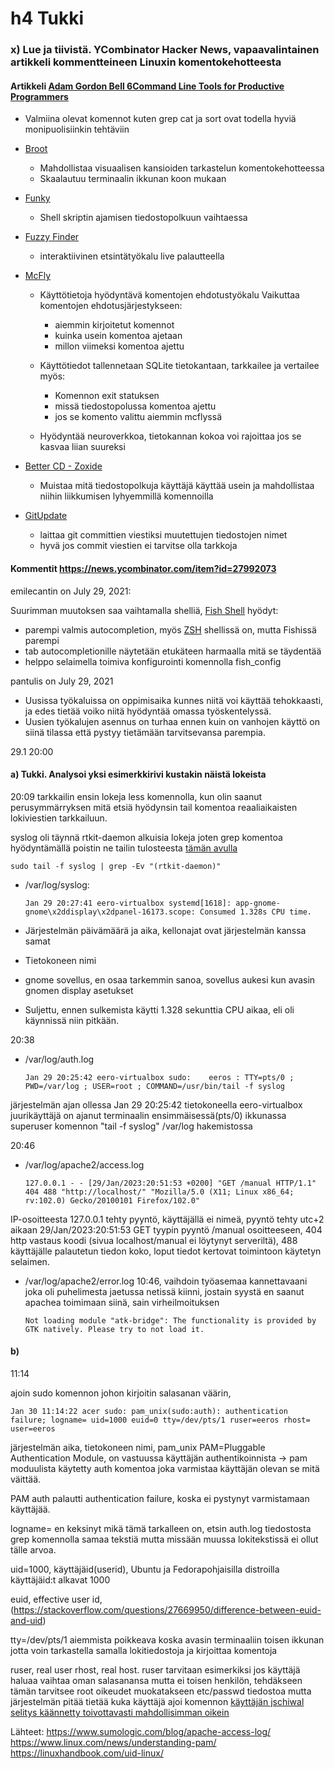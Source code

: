 # h4 Tukki

### x) Lue ja tiivistä. YCombinator Hacker News, vapaavalintainen artikkeli kommentteineen Linuxin komentokehotteesta

#### Artikkeli [Adam Gordon Bell 6Command Line Tools for Productive Programmers](https://earthly.dev/blog/command-line-tools/)

- Valmiina olevat komennot kuten grep cat ja sort ovat todella hyviä monipuolisiinkin tehtäviin

- [Broot](https://github.com/Canop/broot)
  -  Mahdollistaa visuaalisen kansioiden tarkastelun komentokehotteessa
  -  Skaalautuu terminaalin ikkunan koon mukaan

- [Funky](https://github.com/bbugyi200/funky)
  - Shell skriptin ajamisen tiedostopolkuun vaihtaessa
 
- [Fuzzy Finder](https://github.com/junegunn/fzf)
  - interaktiivinen etsintätyökalu live palautteella
  

- [McFly](https://github.com/cantino/mcfly)
  - Käyttötietoja hyödyntävä komentojen ehdotustyökalu
  Vaikuttaa komentojen ehdotusjärjestykseen:
    - aiemmin kirjoitetut komennot
    - kuinka usein komentoa ajetaan
    - millon viimeksi komentoa ajettu 
  
  - Käyttötiedot tallennetaan SQLite tietokantaan, tarkkailee ja vertailee myös:
    - Komennon exit statuksen
    - missä tiedostopolussa komentoa ajettu
    - jos se komento valittu aiemmin mcflyssä

  - Hyödyntää neuroverkkoa, tietokannan kokoa voi rajoittaa jos se kasvaa liian suureksi
- [Better CD - Zoxide](https://github.com/ajeetdsouza/zoxide)
  - Muistaa mitä tiedostopolkuja käyttäjä käyttää usein ja mahdollistaa niihin liikkumisen lyhyemmillä komennoilla

- [GitUpdate](https://github.com/nikitavoloboev/gitupdate)
  - laittaa git committien viestiksi muutettujen tiedostojen nimet
  - hyvä jos commit viestien ei tarvitse olla tarkkoja


#### Kommentit https://news.ycombinator.com/item?id=27992073

emilecantin on July 29, 2021:

  Suurimman muutoksen saa vaihtamalla shelliä, [Fish Shell](https://fishshell.com/) hyödyt:
  
   - parempi valmis autocompletion, myös [ZSH](https://www.zsh.org/) shellissä on, mutta Fishissä parempi
   - tab autocompletionille näytetään etukäteen harmaalla mitä se täydentää
   - helppo selaimella toimiva konfigurointi komennolla fish_config

pantulis on July 29, 2021
  - Uusissa työkaluissa on oppimisaika kunnes niitä voi käyttää tehokkaasti, ja edes tietää voiko niitä hyödyntää omassa työskentelyssä.
  - Uusien työkalujen asennus on turhaa ennen kuin on vanhojen käyttö on siinä tilassa että pystyy tietämään tarvitsevansa parempia.

29.1 20:00
#### a) Tukki. Analysoi yksi esimerkkirivi kustakin näistä lokeista

20:09
tarkkailin ensin lokeja less komennolla, kun olin saanut perusymmärryksen mitä etsiä hyödynsin 
tail komentoa reaaliaikaisten lokiviestien tarkkailuun.
    
syslog oli täynnä rtkit-daemon alkuisia lokeja joten grep komentoa hyödyntämällä poistin ne tailin tulosteesta [tämän avulla](https://unix.stackexchange.com/questions/155573/how-to-use-grep-to-filter-out-lines-starting-with-any-of-a-set-of-keywords)

    sudo tail -f syslog | grep -Ev "(rtkit-daemon)"    

- /var/log/syslog:
 
      Jan 29 20:27:41 eero-virtualbox systemd[1618]: app-gnome-gnome\x2ddisplay\x2dpanel-16173.scope: Consumed 1.328s CPU time.

- Järjestelmän päivämäärä ja aika, kellonajat ovat järjestelmän kanssa samat
- Tietokoneen nimi
- gnome sovellus, en osaa tarkemmin sanoa, sovellus aukesi kun avasin gnomen display asetukset
- Suljettu, ennen sulkemista käytti 1.328 sekunttia CPU aikaa, eli oli käynnissä niin pitkään.

20:38

  - /var/log/auth.log 
    
        Jan 29 20:25:42 eero-virtualbox sudo:    eeros : TTY=pts/0 ; PWD=/var/log ; USER=root ; COMMAND=/usr/bin/tail -f syslog
    
  järjestelmän ajan ollessa Jan 29 20:25:42 tietokoneella eero-virtualbox juurikäyttäjä on ajanut terminaalin ensimmäisessä(pts/0) ikkunassa superuser komennon "tail -f syslog" /var/log hakemistossa 
  
 20:46
 
  - /var/log/apache2/access.log

        127.0.0.1 - - [29/Jan/2023:20:51:53 +0200] "GET /manual HTTP/1.1" 404 488 "http://localhost/" "Mozilla/5.0 (X11; Linux x86_64; rv:102.0) Gecko/20100101 Firefox/102.0"

  IP-osoitteesta 127.0.0.1 tehty pyyntö, käyttäjällä ei nimeä, pyyntö tehty utc+2 aikaan 29/Jan/2023:20:51:53 GET tyypin pyyntö /manual osoitteeseen, 404 http vastaus koodi (sivua localhost/manual ei löytynyt serveriltä), 488 käyttäjälle palautetun tiedon koko, loput tiedot kertovat toimintoon käytetyn selaimen.

  - /var/log/apache2/error.log
10:46, vaihdoin työasemaa kannettavaani joka oli puhelimesta jaetussa netissä kiinni, jostain syystä en saanut apachea toimimaan siinä, sain virheilmoituksen
        
        Not loading module "atk-bridge": The functionality is provided by GTK natively. Please try to not load it.
        
#### b) 
11:14

ajoin sudo komennon johon kirjoitin salasanan väärin, 

    Jan 30 11:14:22 acer sudo: pam_unix(sudo:auth): authentication failure; logname= uid=1000 euid=0 tty=/dev/pts/1 ruser=eeros rhost=  user=eeros
        
järjestelmän aika, tietokoneen nimi, pam_unix PAM=Pluggable Authentication Module, on vastuussa käyttäjän authentikoinnista -> pam moduulista käytetty auth komentoa joka varmistaa käyttäjän olevan se mitä väittää.

PAM auth palautti authentication failure, koska ei pystynyt varmistamaan käyttäjää.

logname= en keksinyt mikä tämä tarkalleen on, etsin auth.log tiedostosta grep komennolla samaa tekstiä mutta missään muussa lokitekstissä ei ollut tälle arvoa.

uid=1000, käyttäjäid(userid), Ubuntu ja Fedorapohjaisilla distroilla käyttäjäid:t alkavat 1000

euid, effective user id, (https://stackoverflow.com/questions/27669950/difference-between-euid-and-uid) 

tty=/dev/pts/1 aiemmista poikkeava koska avasin terminaaliin toisen ikkunan jotta voin tarkastella samalla lokitiedostoja ja kirjoittaa komentoja 

ruser, real user rhost, real host. 
ruser tarvitaan esimerkiksi jos käyttäjä haluaa vaihtaa oman salasanansa mutta ei toisen henkilön, tehdäkseen tämän  tarvitsee root oikeudet muokatakseen etc/passwd tiedostoa mutta järjestelmän pitää tietää kuka käyttäjä ajoi komennon 
[käyttäjän jschiwal selitys käännetty toivottavasti mahdollisimman oikein](https://www.linuxquestions.org/questions/linux-newbie-8/euser-and-ruser-779858/)

Lähteet:  https://www.sumologic.com/blog/apache-access-log/   https://www.linux.com/news/understanding-pam/   https://linuxhandbook.com/uid-linux/    

